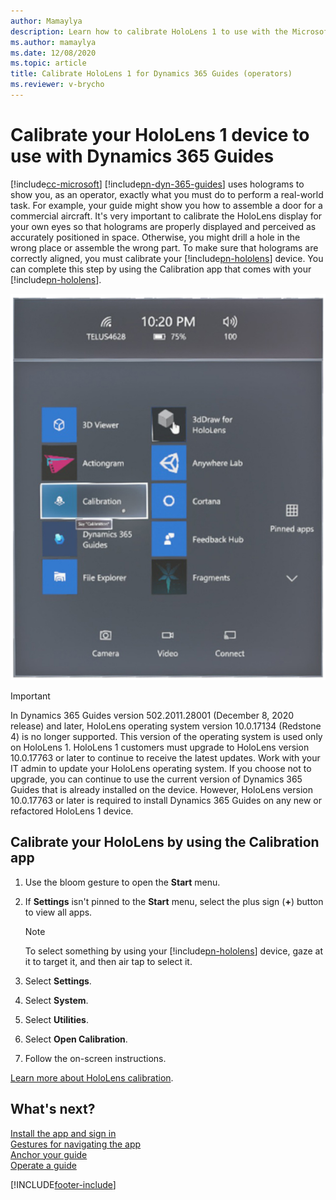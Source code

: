```yaml
---
author: Mamaylya
description: Learn how to calibrate HoloLens 1 to use with the Microsoft Dynamics 365 Guides app.
ms.author: mamaylya
ms.date: 12/08/2020
ms.topic: article
title: Calibrate HoloLens 1 for Dynamics 365 Guides (operators)
ms.reviewer: v-brycho
---
```


# Calibrate your HoloLens 1 device to use with Dynamics 365 Guides

[!include[cc-microsoft](../includes/cc-microsoft.md)] [!include[pn-dyn-365-guides](../includes/pn-dyn-365-guides.md)] uses holograms to show you, as an operator, exactly what you must do to perform a real-world task. For example, your guide might show you how to assemble a door for a commercial aircraft. It's very important to calibrate the HoloLens display for your own eyes so that holograms are properly displayed and perceived as accurately positioned in space. Otherwise, you might drill a hole in the wrong place or assemble the wrong part. To make sure that holograms are correctly aligned, you must calibrate your [!include[pn-hololens](../includes/pn-hololens.md)] device. You can complete this step by using the Calibration app that comes with your [!include[pn-hololens](../includes/pn-hololens.md)].

![HoloLens Calibration app.](media/calibration.PNG "HoloLens Calibration app")

> [!IMPORTANT]
> In Dynamics 365 Guides version 502.2011.28001 (December 8, 2020 release) and later, HoloLens operating system version 10.0.17134 (Redstone 4) is no longer supported. This version of the operating system is used only on HoloLens 1. HoloLens 1 customers must upgrade to HoloLens version 10.0.17763 or later to continue to receive the latest updates. Work with your IT admin to update your HoloLens operating system. If you choose not to upgrade, you can continue to use the current version of Dynamics 365 Guides that is already installed on the device. However, HoloLens version 10.0.17763 or later is required to install Dynamics 365 Guides on any new or refactored HoloLens 1 device. 

## Calibrate your HoloLens by using the Calibration app

1. Use the bloom gesture to open the **Start** menu.

2. If **Settings** isn't pinned to the **Start** menu, select the plus sign (**+**) button to view all apps.

    > [!NOTE]
    > To select something by using your [!include[pn-hololens](../includes/pn-hololens.md)] device, gaze at it to target it, and then air tap to select it. 

3. Select **Settings**.

4. Select **System**.

5. Select **Utilities**.

6. Select **Open Calibration**.

7. Follow the on-screen instructions.

[Learn more about HoloLens calibration](/windows/mixed-reality/calibration).

## What's next?

[Install the app and sign in](install-sign-in-operator.md)<br>
[Gestures for navigating the app](operator-gestures.md)<br>
[Anchor your guide](operator-anchor.md)<br>
[Operate a guide](operator-step-card-orientation.md)


[!INCLUDE[footer-include](../includes/footer-banner.md)]
